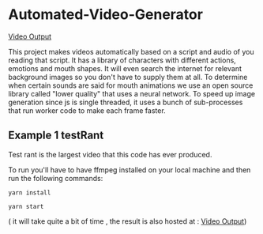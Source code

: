 # Automated-Video-Generator
[Video Output](https://youtu.be/FCDD_lgnjCo)


This project makes videos automatically based on a script and audio of you reading that script. It has a library of characters with different actions, emotions and mouth shapes. It will even search the internet for relevant background images so you don't have to supply them at all. 
To determine when certain sounds are said for mouth animations we use an open source library called "lower quality" that uses a neural network.
To speed up image generation since js is single threaded, it uses a bunch of sub-processes that run worker code to make each frame faster.



## Example 1 testRant

Test rant is the largest video that this code has ever produced. 

To run you'll have to have ffmpeg installed on your local machine and then run the following commands: 
```
yarn install 

yarn start 
```
( it will take quite a bit of time , the result is also hosted at : [Video Output](https://youtu.be/FCDD_lgnjCo)) 


